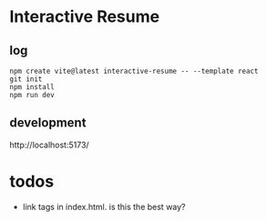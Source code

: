 # Interactive Resume

## log

```
npm create vite@latest interactive-resume -- --template react
git init
npm install
npm run dev
```

## development

http://localhost:5173/

# todos

- link tags in index.html. is this the best way?
